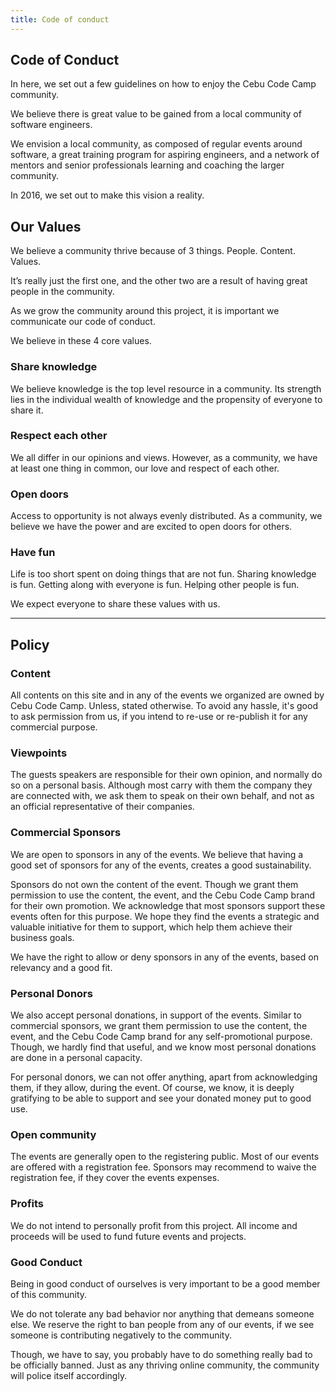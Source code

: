 ```yaml
---
title: Code of conduct
---
```

## Code of Conduct

In here, we set out a few guidelines on how to enjoy the Cebu Code Camp community.

We believe there is great value to be gained from a local community of software engineers.

We envision a local community, as composed of regular events around software, a great training program for aspiring engineers, and a network of mentors and senior professionals learning and coaching the larger community.

In 2016, we set out to make this vision a reality.

## Our Values

We believe a community thrive because of 3 things. People. Content. Values.

It’s really just the first one, and the other two are a result of having great people in the community.

As we grow the community around this project, it is important we communicate our code of conduct.

We believe in these 4 core values.

### Share knowledge

We believe knowledge is the top level resource in a community. Its strength lies in the individual wealth of knowledge and the propensity of everyone to share it.

### Respect each other

We all differ in our opinions and views. However, as a community, we have at least one thing in common, our love and respect of each other.

### Open doors

Access to opportunity is not always evenly distributed. As a community, we believe we have the power and are excited to open doors for others.

### Have fun

Life is too short spent on doing things that are not fun. Sharing
knowledge is fun. Getting along with everyone is fun. Helping other
people is fun.

We expect everyone to share these values with us.

---

## Policy

### Content

All contents on this site and in any of the events we organized are owned by Cebu Code Camp. Unless, stated otherwise. To avoid any hassle, it's good to ask permission from us, if you intend to re-use or re-publish it for any commercial purpose.

### Viewpoints

The guests speakers are responsible for their own opinion, and normally do so on a personal basis. Although most carry with them the company they are connected with, we ask them to speak on their own behalf, and not as an official representative of their companies.

### Commercial Sponsors

We are open to sponsors in any of the events. We believe that having a good set of sponsors for any of the events, creates a good sustainability.

Sponsors do not own the content of the event. Though we grant them permission to use the content, the event, and the Cebu Code Camp brand for their own promotion. We acknowledge that most sponsors support these events often for this purpose. We hope they find the events a strategic and valuable initiative for them to support, which help them achieve their business goals.

We have the right to allow or deny sponsors in any of the events, based on relevancy and a good fit.

### Personal Donors

We also accept personal donations, in support of the events. Similar to commercial sponsors, we grant them permission to use the content, the event, and the Cebu Code Camp brand for any self-promotional purpose. Though, we hardly find that useful, and we know most personal donations are done in a personal capacity.

For personal donors, we can not offer anything, apart from acknowledging them, if they allow, during the event. Of course, we know, it is deeply gratifying to be able to support and see your donated money put to good use.

### Open community

The events are generally open to the registering public. Most of our events are offered with a registration fee. Sponsors may recommend to waive the registration fee, if they cover the events expenses.

### Profits

We do not intend to personally profit from this project. All income and proceeds will be used to fund future events and projects.

### Good Conduct

Being in good conduct of ourselves is very important to be a good member of this community.

We do not tolerate any bad behavior nor anything that demeans someone else. We reserve the right to ban people from any of our events, if we see someone is contributing negatively to the community.

Though, we have to say, you probably have to do something really bad to be officially banned. Just as any thriving online community, the community will police itself accordingly.
